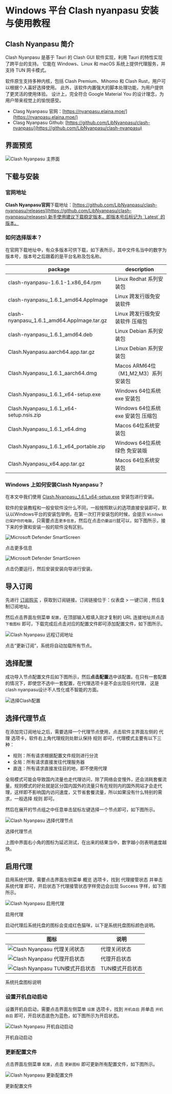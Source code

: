 # Windows 平台 Clash nyanpasu 安装与使用教程

## Clash Nyanpasu 简介

Clash Nyanpasu 是基于 Tauri 的 Clash GUI 软件实现，利用 Tauri 的特性实现了跨平台的支持。 它能在 Windows、Linux 和 macOS 系统上提供代理服务，并支持 TUN 网卡模式。

软件原生支持多种内核，包括 Clash Premium、Mihomo 和 Clash Rust，用户可以根据个人喜好选择使用。 此外，该软件内置强大的脚本处理功能，为用户提供了更灵活的使用体验。 设计上，完全符合 Google Material You 的设计理念，为用户带来视觉上的愉悦感受。

*   Clasg Nyanpasu 官网：[https://nyanpasu.elaina.moe/](https://nyanpasu.elaina.moe/)
*   Clasg Nyanpasu Github: [https://github.com/LibNyanpasu/clash-nyanpasu](https://github.com/LibNyanpasu/clash-nyanpasu)

## **界面预览**

![Clash Nyanpasu 主界面](https://clashnyanpasu.org/wp-content/uploads/2024/10/1730106861-Clash-Nyanpasu-interface-cn.jpg)

## **下载与安装**

### 官网地址

**Clash Nyanpasu官网**下载地址：[https://github.com/LibNyanpasu/clash-nyanpasu/releases](https://github.com/LibNyanpasu/clash-nyanpasu/releases) 新手使用建议下载稳定版本，即版本号后标记为 `Latest` 的版本。

### 如何选择版本？

在官网下载地址中，有众多版本可供下载，如下表所示，其中文件名当中的数字为版本号，版本号之后跟着的是平台名称及包名称。

| package | description |
| --- | --- |
| clash-nyanpasu-1.6.1-1.x86\_64.rpm | Linux Redhat 系列安装包 |
| clash-nyanpasu\_1.6.1\_amd64.AppImage | Linux 跨发行版免安装软件 |
| clash-nyanpasu\_1.6.1\_amd64.AppImage.tar.gz | Linux 跨发行版免安装软件 压缩包 |
| clash-nyanpasu\_1.6.1\_amd64.deb | Linux Debian 系列安装包 |
| Clash.Nyanpasu.aarch64.app.tar.gz | Linux Debian 系列安装包 |
| Clash.Nyanpasu\_1.6.1\_aarch64.dmg | Macos ARM64位（M1,M2,M3）系列安装包 |
| Clash.Nyanpasu\_1.6.1\_x64-setup.exe | Windows 64位系统 exe 安装包 |
| Clash.Nyanpasu\_1.6.1\_x64-setup.nsis.zip | Windows 64位系统 exe 安装包 压缩包 |
| Clash.Nyanpasu\_1.6.1\_x64.dmg | Macos 64位系统安装包 |
| Clash.Nyanpasu\_1.6.1\_x64\_portable.zip | Windows 64位系统 绿色 免安装版 |
| Clash.Nyanpasu\_x64.app.tar.gz | Macos 64位系统安装包 |

### Windows 上如何安装Clash Nyanpasu？

在本文中我们使用 [Clash.Nyanpasu\_1.6.1\_x64-setup.exe](https://ghfast.top/https://github.com/libnyanpasu/clash-nyanpasu/releases/download/v1.6.1/Clash.Nyanpasu_1.6.1_x64-setup.exe) 安装包进行安装。

软件的安装教程和一般安软件没什么不同，一般按照默认的选项直接安装即可，默认以Windows平台的安装包举例，在第一次打开安装包的时候，会提示 `Windows 已保护你的电脑`，只需要点击`更多信息`，然后在点击`仍要运行`就可以，如下图所示，接下来的步骤和安装一般的软件没有区别。

![Microsoft Defender SmartScreen](https://clashnyanpasu.org/wp-content/uploads/2024/11/1730617327-Microsoft-Defender-SmartScreen-01.jpg)

点击更多信息

![Microsoft Defender SmartScreen](https://clashnyanpasu.org/wp-content/uploads/2024/11/1730617372-Microsoft-Defender-SmartScreen-02.jpg)

点击仍要运行，然后安装安装向导进行安装。

## 导入订阅

先进行 [订阅购买](https://shortlink.20250812.xyz/1) ，获取到订阅链接。订阅链接位于：仪表盘 > 一键订阅 , 然后复制订阅地址。

然后点击界面左侧菜单 `配置`，在顶部输入框填入刚才复制的 URL 连接地址并点击 `下载图标` 即可，下载完成后点击对应的配置文件即可添加配置文件，如下图所示。

![Clash Nyanpasu 远程订阅地址](https://clashnyanpasu.org/wp-content/uploads/2024/11/1731224657-ClashNyanpasu-Profiles-Download.jpg)

点击“更新订阅”，系统将自动加载所有节点。

## 选择配置

成功导入节点配置文件后如下图所示，然后**点击配置**选中该配置。在只有一套配置的情况下，即使您不选中一套配置，在代理选项卡是不会出现任何代理， 这是clash nyanpasu设计不人性化或不智能的方面。

![选择Clash配置](https://hysteria350.github.io/images/clash-nyanpasu/clash_nyanpasu_select_config.png)

## 选择代理节点

在添加完订阅地址之后，需要选择一个代理节点使用，点击软件主界面左侧的 代理 选项卡，软件右上角代理规则处默认保持 规则 即可，代理模式主要有以下三种：

* 规则：所有请求根据配置文件规则进行分流
* 全局：所有请求直接发往代理服务器
* 直连：所有请求直接发往目的地，即不使用代理

全局模式可能会导致国内流量也走代理访问，除了网络会变慢外，还会消耗套餐流量。规则模式的好处就是区分国内国外的流量只有在规则内的国外网站才会走代理，这样即不影响国内访问速度，又节省套餐流量，所以如果没有什么特别的需求，一般选择 规则 即可。

然后在展开的节点组之中任意单击鼠标左键选择一个节点即可，如下图所示。

![Clash Nyanpasu 选择代理节点](https://hysteria350.github.io/images/clash-nyanpasu/select-proxy.png)

选择代理节点

上图中界面右小角的图标为延迟测试，在出来的结果当中，数字越小则表明速度越快。

## 启用代理

启用系统代理，需要点击界面左侧菜单 概览 选项卡，找到 代理接管状态 并单击 系统代理 即可，开启状态下代理接管状态字样旁边会出现 Success 字样，如下图所示。

![Clash Nyanpasu 启用代理](https://clashnyanpasu.org/wp-content/uploads/2024/11/1731230431-ClashNyanpasu-Dashboard-System-Proxy.jpg)

启用代理

启动代理后系统托盘的图标会变成红色猫咪，以下是系统托盘图标颜色说明。

| **图标** | **说明** |
| --- | --- |
| ![Clash Nyanpasu 代理关闭状态](https://clashnyanpasu.org/wp-content/uploads/2024/11/1731231202-clashnyanpasu-icon-white.png) | 代理关闭状态 |
| ![Clash Nyanpasu 代理开启状态](https://clashnyanpasu.org/wp-content/uploads/2024/11/1731231194-clashnyanpasu-icon-pink.png) | 代理开启状态 |
| ![Clash Nyanpasu TUN模式开启状态](https://clashnyanpasu.org/wp-content/uploads/2024/11/1731231210-clashnyanpasu-icon-blue.png) | TUN模式开启状态 |

系统托盘图标说明

### 设置开机自动启动

设置开机自启动，需要点击界面左侧菜单 `设置` 选项卡，找到 `开机自启` 并单击 `开机自启` 即可，开启状态底色为蓝色，如下图所示为开启状态。

![Clash Nyanpasu 开机自动启动](https://clashnyanpasu.org/wp-content/uploads/2024/11/1731231810-ClashNyanpasu-Settings-Start-with-Windows.jpg)

开机自动启动

### 更新配置文件

点击界面左侧菜单 `配置`，点击 `更新图标` 即可更新所有配置文件，如下图所示。

![Clash Nyanpasu 更新配置文件](https://clashnyanpasu.org/wp-content/uploads/2024/11/1731232089-ClashNyanpasu-Profiles-Update.jpg)

更新配置文件
